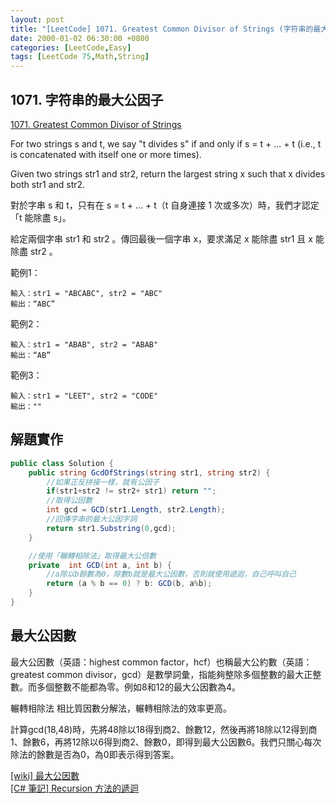 ```yaml
---
layout: post
title: "[LeetCode] 1071. Greatest Common Divisor of Strings (字符串的最大公因子)"
date: 2000-01-02 06:30:00 +0800
categories: [LeetCode,Easy]
tags: [LeetCode 75,Math,String]
---
```


## 1071. 字符串的最大公因子

[1071. Greatest Common Divisor of Strings](https://leetcode.com/problems/greatest-common-divisor-of-strings/description/?envType=study-plan-v2&envId=leetcode-75)       

For two strings s and t, we say "t divides s" if and only if s = t + ... + t (i.e., t is concatenated with itself one or more times).       

Given two strings str1 and str2, return the largest string x such that x divides both str1 and str2.        


對於字串 s 和 t，只有在 s = t + ... + t（t 自身連接 1 次或多次）時，我們才認定「t 能除盡 s」。      

給定兩個字串 str1 和 str2 。傳回最後一個字串 x，要求滿足 x 能除盡 str1 且 x 能除盡 str2 。      

 
範例1：
```
輸入：str1 = "ABCABC", str2 = "ABC"
輸出：“ABC”
```

範例2：
```
輸入：str1 = "ABAB", str2 = "ABAB"
輸出：“AB”
```

範例3：
```
輸入：str1 = "LEET", str2 = "CODE"
輸出：""
```

## 解題實作

```c#
public class Solution {
    public string GcdOfStrings(string str1, string str2) {
        //如果正反拼接一樣，就有公因子
        if(str1+str2 != str2+ str1) return "";
        //取得公因數
        int gcd = GCD(str1.Length, str2.Length);
        //回傳字串的最大公因字詞
        return str1.Substring(0,gcd);
    }

    //使用「輾轉相除法」取得最大公倍數
    private  int GCD(int a, int b) {
        //a除以b餘數為0，除數b就是最大公因數，否則就使用遞迴，自己呼叫自己
        return (a % b == 0) ? b: GCD(b, a%b);
    }
}
```


## 最大公因數
最大公因數（英語：highest common factor，hcf）也稱最大公約數（英語：greatest common divisor，gcd）是數學詞彙，指能夠整除多個整數的最大正整數。而多個整數不能都為零。例如8和12的最大公因數為4。

輾轉相除法 
相比質因數分解法，輾轉相除法的效率更高。        

計算gcd(18,48)時，先將48除以18得到商2、餘數12，然後再將18除以12得到商1、餘數6，再將12除以6得到商2、餘數0，即得到最大公因數6。我們只關心每次除法的餘數是否為0，為0即表示得到答案。       

[[wiki] 最大公因數](https://zh.wikipedia.org/zh-tw/最大公因數)      
[[C# 筆記] Recursion 方法的遞迴](https://riivalin.github.io/posts/2011/01/recursion/)
